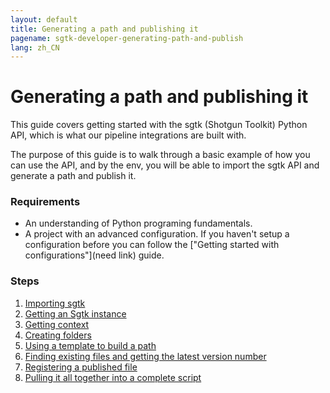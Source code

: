 ```yaml
---
layout: default
title: Generating a path and publishing it
pagename: sgtk-developer-generating-path-and-publish
lang: zh_CN
---
```


# Generating a path and publishing it

This guide covers getting started with the sgtk (Shotgun Toolkit) Python API, 
which is what our pipeline integrations are built with.

The purpose of this guide is to walk through a basic example of how you can use the API, and 
by the env, you will be able to import the sgtk API and generate a path and publish it.

### Requirements

- An understanding of Python programing fundamentals. 
- A project with an advanced configuration. If you haven't setup a configuration before you can follow the ["Getting started with configurations"](need link) guide.

### Steps

1. [Importing sgtk](./part-1-importing-sgtk.md)
2. [Getting an Sgtk instance](./part-2-getting-sgtk-instance.md)
3. [Getting context](./part-3-getting-context.md)
4. [Creating folders](./part-4-creating-folders.md)
5. [Using a template to build a path](./part-5-build-a-path.md)
6. [Finding existing files and getting the latest version number](./part-6-find-latest-version.md)
7. [Registering a published file](./part-7-registering-publish.md)
8. [Pulling it all together into a complete script](part-8-generating-path-and-publish-complete-script.md)
